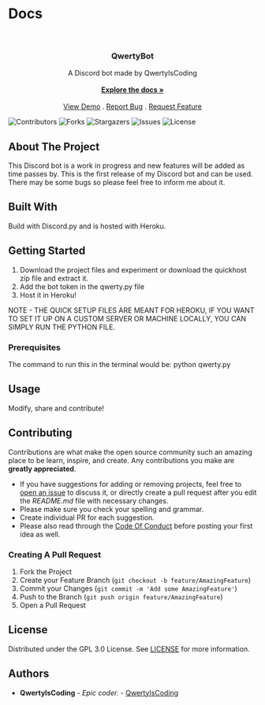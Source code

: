 # Docs
<br/>
<p align="center">
  <a href="https://github.com/QwertyIsCoding/QwertyBot">

  </a>

  <h3 align="center">QwertyBot</h3>

  <p align="center">
    A Discord bot made by QwertyIsCoding
    <br/>
    <br/>
    <a href="https://qwertyiscoding.github.io/QwertyBot/"><strong>Explore the docs »</strong></a>
    <br/>
    <br/>
    <a href="https://qwertybot.netlify.app">View Demo</a>
    .
    <a href="https://github.com/QwertyIsCoding/QwertyBot/issues">Report Bug</a>
    .
    <a href="https://github.com/QwertyIsCoding/QwertyBot/issues">Request Feature</a>
  </p>
</p>

![Contributors](https://img.shields.io/github/contributors/QwertyIsCoding/QwertyBot?color=dark-green) ![Forks](https://img.shields.io/github/forks/QwertyIsCoding/QwertyBot?style=social) ![Stargazers](https://img.shields.io/github/stars/QwertyIsCoding/QwertyBot?style=social) ![Issues](https://img.shields.io/github/issues/QwertyIsCoding/QwertyBot) ![License](https://img.shields.io/github/license/QwertyIsCoding/QwertyBot) 

## About The Project
This Discord bot is a work in progress and new features will be added as time passes by. This is the first release of my Discord bot and can be used. There may be some bugs so please feel free to inform me about it.

## Built With

Build with Discord.py and is hosted with Heroku.

## Getting Started

1. Download the project files and experiment or download the quickhost zip file and extract it. 
2. Add the bot token in the qwerty.py file
3. Host it in Heroku!

NOTE - THE QUICK SETUP FILES ARE MEANT FOR HEROKU, IF YOU WANT TO SET IT UP ON A CUSTOM SERVER OR MACHINE LOCALLY, YOU CAN SIMPLY RUN THE PYTHON FILE.

### Prerequisites

The command to run this in the terminal would be:
python qwerty.py

## Usage

Modify, share and contribute!

## Contributing

Contributions are what make the open source community such an amazing place to be learn, inspire, and create. Any contributions you make are **greatly appreciated**.
* If you have suggestions for adding or removing projects, feel free to [open an issue](https://github.com/QwertyIsCoding/QwertyBot/issues/new) to discuss it, or directly create a pull request after you edit the *README.md* file with necessary changes.
* Please make sure you check your spelling and grammar.
* Create individual PR for each suggestion.
* Please also read through the [Code Of Conduct](https://github.com/QwertyIsCoding/QwertyBot/blob/main/CODE_OF_CONDUCT.md) before posting your first idea as well.

### Creating A Pull Request

1. Fork the Project
2. Create your Feature Branch (`git checkout -b feature/AmazingFeature`)
3. Commit your Changes (`git commit -m 'Add some AmazingFeature'`)
4. Push to the Branch (`git push origin feature/AmazingFeature`)
5. Open a Pull Request

## License

Distributed under the GPL 3.0 License. See [LICENSE](https://github.com/QwertyIsCoding/QwertyBot/blob/main/LICENSE) for more information.

## Authors

* **QwertyIsCoding** - *Epic coder.* - [QwertyIsCoding](https://github.com/QwertyIsCoding/) 


